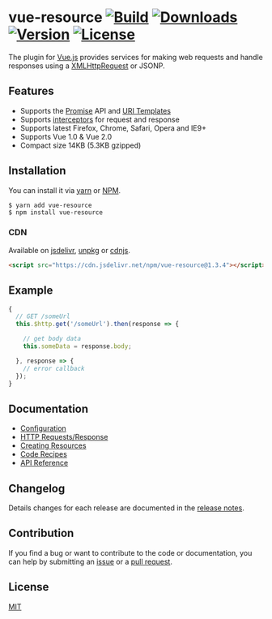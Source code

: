 # vue-resource [![Build](https://img.shields.io/circleci/project/pagekit/vue-resource/develop.svg)](https://circleci.com/gh/pagekit/vue-resource) [![Downloads](https://img.shields.io/npm/dm/vue-resource.svg)](https://www.npmjs.com/package/vue-resource) [![Version](https://img.shields.io/npm/v/vue-resource.svg)](https://www.npmjs.com/package/vue-resource) [![License](https://img.shields.io/npm/l/vue-resource.svg)](https://www.npmjs.com/package/vue-resource)

The plugin for [Vue.js](http://vuejs.org) provides services for making web requests and handle responses using a [XMLHttpRequest](https://developer.mozilla.org/en-US/docs/Web/API/XMLHttpRequest) or JSONP.

## Features

- Supports the [Promise](https://developer.mozilla.org/en-US/docs/Web/JavaScript/Reference/Global_Objects/Promise) API and [URI Templates](https://medialize.github.io/URI.js/uri-template.html)
- Supports [interceptors](docs/http.md#interceptors) for request and response
- Supports latest Firefox, Chrome, Safari, Opera and IE9+
- Supports Vue 1.0 & Vue 2.0
- Compact size 14KB (5.3KB gzipped)

## Installation
You can install it via [yarn](https://yarnpkg.com/) or [NPM](http://npmjs.org/).
```
$ yarn add vue-resource
$ npm install vue-resource
```

### CDN
Available on [jsdelivr](https://cdn.jsdelivr.net/npm/vue-resource@1.3.4), [unpkg](https://unpkg.com/vue-resource@1.3.4) or [cdnjs](https://cdnjs.com/libraries/vue-resource).
```html
<script src="https://cdn.jsdelivr.net/npm/vue-resource@1.3.4"></script>
```

## Example
```js
{
  // GET /someUrl
  this.$http.get('/someUrl').then(response => {

    // get body data
    this.someData = response.body;

  }, response => {
    // error callback
  });
}
```

## Documentation

- [Configuration](docs/config.md)
- [HTTP Requests/Response](docs/http.md)
- [Creating Resources](docs/resource.md)
- [Code Recipes](docs/recipes.md)
- [API Reference](docs/api.md)

## Changelog

Details changes for each release are documented in the [release notes](https://github.com/pagekit/vue-resource/releases).

## Contribution

If you find a bug or want to contribute to the code or documentation, you can help by submitting an [issue](https://github.com/pagekit/vue-resource/issues) or a [pull request](https://github.com/pagekit/vue-resource/pulls).

## License

[MIT](http://opensource.org/licenses/MIT)
